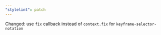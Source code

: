 ```yaml
---
"stylelint": patch
---
```


Changed: use `fix` callback instead of `context.fix` for `keyframe-selector-notation`
